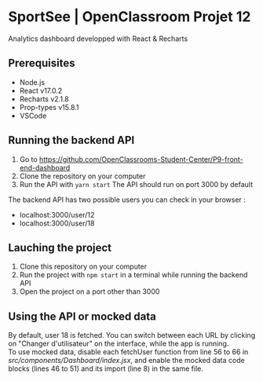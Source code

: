 # SportSee | OpenClassroom Projet 12

Analytics dashboard developped with React & Recharts

## Prerequisites

- Node.js
- React v17.0.2
- Recharts v2.1.8
- Prop-types v15.8.1
- VSCode

## Running the backend API
1. Go to https://github.com/OpenClassrooms-Student-Center/P9-front-end-dashboard 
3. Clone the repository on your computer
4. Run the API with `yarn start`
The API should run on port 3000 by default

The backend API has two possible users you can check in your browser :
- localhost:3000/user/12
- localhost:3000/user/18

## Lauching the project
1. Clone this repository on your computer
2. Run the project with `npm start` in a terminal while running the backend API
3. Open the project on a port other than 3000

## Using the API or mocked data
By default, user 18 is fetched. You can switch between each URL by clicking on "Changer d'utilisateur" on the interface, while the app is running.
<br>
To use mocked data, disable each fetchUser function from line 56 to 66 in *src/components/Dashboard/index.jsx*, and enable the mocked data code blocks (lines 46 to 51) and its import (line 8) in the same file.  